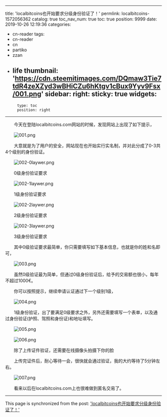 
---
title: 'localbitcoins也开始要求分级身份验证了！'
permlink: localbitcoins-1572056362
catalog: true
toc_nav_num: true
toc: true
position: 9999
date: 2019-10-26 12:19:36
categories:
- cn-reader
tags:
- cn-reader
- cn
- partiko
- zzan
- life
thumbnail: 'https://cdn.steemitimages.com/DQmaw3Tie7tdR4zeXZyd3wBHiCZu6hKtgv1cBux9Yyv9Fsx/001.png'
sidebar:
    right:
        sticky: true
widgets:
    -
        type: toc
        position: right
---


　　今天在登陆localbitcoins.com网站的时候，发现网站上出现了如下提示，

　　![001.png](https://cdn.steemitimages.com/DQmaw3Tie7tdR4zeXZyd3wBHiCZu6hKtgv1cBux9Yyv9Fsx/001.png)

　　大意就是为了用户的安全，网站现在也开始实行实名制，并对此分成了0-3共4个级别的身份验证。

　　![002-0laywer.png](https://cdn.steemitimages.com/DQmfD2ER8fUCTduXTP8bxrbeg7RLqTGzLncyvXAci4WjY3Z/002-0laywer.png)

　　0级身份验证要求

　　![002-1laywer.png](https://cdn.steemitimages.com/DQmRNpHQbesQpa3t4ySJRZvJDw663pAba9ED2jM8oATF4c8/002-1laywer.png)

　　1级身份验证要求

　　![002-2laywer.png](https://cdn.steemitimages.com/DQmaP2MVKrgXFk5bV83L8LGUyMapJ4N8LNNwvNXXr8itr9B/002-2laywer.png)

　　2级身份验证要求

　　![002-3laywer.png](https://cdn.steemitimages.com/DQmRT74AgHA9Bf7sYSdVVbhux6tnKXcvYy7P7coXMYCvBSM/002-3laywer.png)

　　3级身份验证要求

　　其中0级验证要求最简单，你只需要填写如下基本信息，也就是你的姓和名即可，

　　![003.png](https://cdn.steemitimages.com/DQmR9XUXqx1xoiwTHtbsNEHtw43RHGTjr9ngxLdgQ1bvued/003.png)

　　虽然0级验证最为简单，但通过0级身份验证后，给予的交易额也很小，每年不超过1000€。

　　你可以按照提示，继续申请认证通过下一个级别1级，

　　![004.png](https://cdn.steemitimages.com/DQmZAZnKdkPVswQXUS6Fs5zykd2zDbtSu1LBkxkAU7cd5wm/004.png)

　　1级身份验证，出了要满足0级要求之外，另外还需要填写一个表单，以及通过身份验证(护照、驾照和身份证)和地址填写。

　　![005.png](https://cdn.steemitimages.com/DQmUu1NdTqA859Vvd1dbTa5YKV5iDspS7bLPdJtMuKJPU3T/005.png)

　　![006.png](https://cdn.steemitimages.com/DQmWLCzF8jX9EFK4eBCcv1k2dbLCZmDdywMuxus9KJAs2yr/006.png)

　　除了上传证件验证，还需要在线摄像头拍摄下你的脸

　　上传完证件后，耐心等待一会，很快就会通过验证，我的大约等待了5分钟左右。

　　![007.png](https://cdn.steemitimages.com/DQmaXmUFUCqRrCrAuHVit1jAYP81Fe7wEFwtjjQZrEpxVmr/007.png)

　　看来以后在localbitcoins.com上也很难做到匿名交易了。

- - -

This page is synchronized from the post: ['localbitcoins也开始要求分级身份验证了！'](https://steemit.com/@rivalhw/localbitcoins-1572056362)
